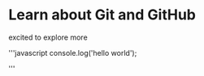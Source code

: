 # Learn about Git and GitHub

excited to explore more

'''javascript
console.log('hello world');

'''